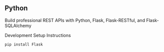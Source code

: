 ## Python
Build professional REST APIs with Python, Flask, Flask-RESTful, and Flask-SQLAlchemy

Development Setup Instructions

`
pip install Flask
`